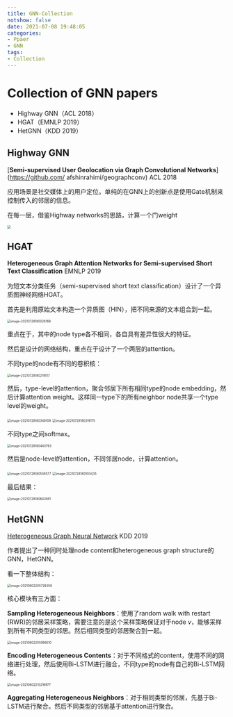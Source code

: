 ```yaml
---
title: GNN-Collection
notshow: false
date: 2021-07-08 19:48:05
categories:
- Ppaer
- GNN
tags:
- Collection
---
```


# Collection of GNN papers

- Highway GNN（ACL 2018）
- HGAT（EMNLP 2019）
- HetGNN（KDD 2019）



<!--more-->



## Highway GNN

[**Semi-supervised User Geolocation via Graph Convolutional Networks**](https://github.com/ afshinrahimi/geographconv) ACL 2018

应用场景是社交媒体上的用户定位。单纯的在GNN上的创新点是使用Gate机制来控制传入的邻居的信息。

在每一层，借鉴Highway networks的思路，计算一个门weight

<img src="https://lxy-blog-pics.oss-cn-beijing.aliyuncs.com/asssets/image-20210708195301778.png" style="zoom:50%;" />

## HGAT

**Heterogeneous Graph Attention Networks for Semi-supervised Short Text Classiﬁcation** EMNLP 2019

为短文本分类任务（semi-supervised short text classiﬁcation）设计了一个异质图神经网络HGAT。

首先是利用原始文本构造一个异质图（HIN），把不同来源的文本组合到一起。

<img src="https://lxy-blog-pics.oss-cn-beijing.aliyuncs.com/asssets/image-20210728180026169.png" alt="image-20210728180026169" style="zoom:50%;" />

重点在于，其中的node type各不相同，各自具有差异性很大的特征。

然后是设计的网络结构，重点在于设计了一个两层的attention。

不同type的node有不同的卷积核：

<img src="https://lxy-blog-pics.oss-cn-beijing.aliyuncs.com/asssets/image-20210728180219517.png" alt="image-20210728180219517" style="zoom:50%;" />

然后，type-level的attention，聚合邻居下所有相同type的node embedding，然后计算attention weight。这样同一type下的所有neighbor node共享一个type level的weight。

<img src="https://lxy-blog-pics.oss-cn-beijing.aliyuncs.com/asssets/image-20210728180348109.png" alt="image-20210728180348109" style="zoom:50%;" />

<img src="https://lxy-blog-pics.oss-cn-beijing.aliyuncs.com/asssets/image-20210728180319175.png" alt="image-20210728180319175" style="zoom:50%;" />

不同type之间softmax。

<img src="https://lxy-blog-pics.oss-cn-beijing.aliyuncs.com/asssets/image-20210728180440793.png" alt="image-20210728180440793" style="zoom:50%;" />

然后是node-level的attention，不同邻居node，计算attention。

<img src="https://lxy-blog-pics.oss-cn-beijing.aliyuncs.com/asssets/image-20210728180538577.png" alt="image-20210728180538577" style="zoom:50%;" />

<img src="https://lxy-blog-pics.oss-cn-beijing.aliyuncs.com/asssets/image-20210728180555435.png" alt="image-20210728180555435" style="zoom:50%;" />

最后结果：

<img src="https://lxy-blog-pics.oss-cn-beijing.aliyuncs.com/asssets/image-20210728180643981.png" alt="image-20210728180643981" style="zoom:50%;" />

## HetGNN

[Heterogeneous Graph Neural Network](https://github.com/chuxuzhang/KDD2019_HetGNN) KDD 2019

作者提出了一种同时处理node content和heterogeneous graph structure的GNN，HetGNN。

看一下整体结构：

<img src="https://lxy-blog-pics.oss-cn-beijing.aliyuncs.com/asssets/image-20210802205726358.png" alt="image-20210802205726358" style="zoom:50%;" />

核心模块有三方面：

**Sampling Heterogeneous Neighbors**：使用了random walk with restart (RWR)的邻居采样策略，需要注意的是这个采样策略保证对于node $v$，能够采样到所有不同类型的邻居。然后相同类型的邻居聚合到一起。

<img src="https://lxy-blog-pics.oss-cn-beijing.aliyuncs.com/asssets/image-20210802205956510.png" alt="image-20210802205956510" style="zoom:50%;" />

**Encoding Heterogeneous Contents**：对于不同格式的content，使用不同的网络进行处理，然后使用Bi-LSTM进行融合，不同type的node有自己的Bi-LSTM网络。

<img src="https://lxy-blog-pics.oss-cn-beijing.aliyuncs.com/asssets/image-20210802210216977.png" alt="image-20210802210216977" style="zoom:50%;" />

**Aggregating Heterogeneous Neighbors**：对于相同类型的邻居，先基于Bi-LSTM进行聚合。然后不同类型的邻居基于attention进行聚合。

